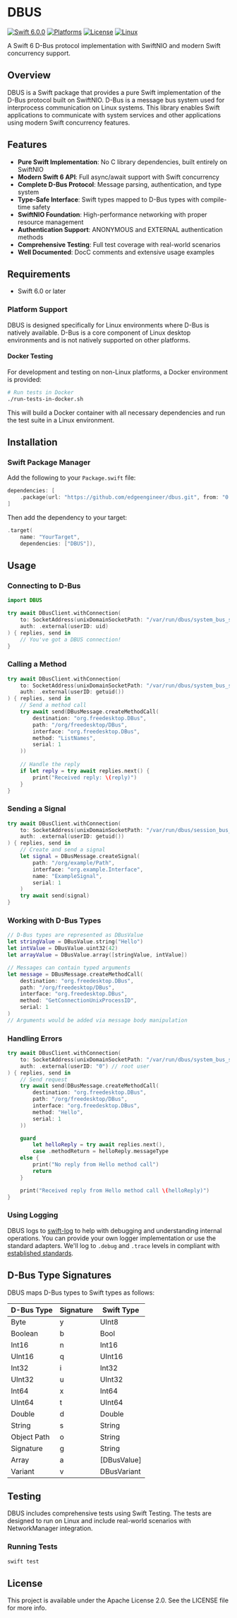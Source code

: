 # DBUS


[![Swift 6.0.0](https://img.shields.io/badge/Swift-6.0.0-orange.svg)](https://swift.org)
[![Platforms](https://img.shields.io/badge/Platforms-Linux-green.svg)](https://swift.org)
[![License](https://img.shields.io/badge/License-Apache%202.0-blue.svg)](https://www.apache.org/licenses/LICENSE-2.0)
[![Linux](https://img.shields.io/github/actions/workflow/status/apache-edge/dbus/swift.yml?branch=main&label=Linux)](https://github.com/apache-edge/dbus/actions/workflows/swift.yml)

A Swift 6 D-Bus protocol implementation with SwiftNIO and modern Swift concurrency support.

## Overview

DBUS is a Swift package that provides a pure Swift implementation of the D-Bus protocol built on SwiftNIO. D-Bus is a message bus system used for interprocess communication on Linux systems. This library enables Swift applications to communicate with system services and other applications using modern Swift concurrency features.

## Features

- **Pure Swift Implementation**: No C library dependencies, built entirely on SwiftNIO
- **Modern Swift 6 API**: Full async/await support with Swift concurrency
- **Complete D-Bus Protocol**: Message parsing, authentication, and type system
- **Type-Safe Interface**: Swift types mapped to D-Bus types with compile-time safety
- **SwiftNIO Foundation**: High-performance networking with proper resource management
- **Authentication Support**: ANONYMOUS and EXTERNAL authentication methods
- **Comprehensive Testing**: Full test coverage with real-world scenarios
- **Well Documented**: DocC comments and extensive usage examples

## Requirements

- Swift 6.0 or later

### Platform Support

DBUS is designed specifically for Linux environments where D-Bus is natively available. D-Bus is a core component of Linux desktop environments and is not natively supported on other platforms.

#### Docker Testing

For development and testing on non-Linux platforms, a Docker environment is provided:

```bash
# Run tests in Docker
./run-tests-in-docker.sh
```

This will build a Docker container with all necessary dependencies and run the test suite in a Linux environment.

## Installation

### Swift Package Manager

Add the following to your `Package.swift` file:

```swift
dependencies: [
    .package(url: "https://github.com/edgeengineer/dbus.git", from: "0.1.0")
]
```

Then add the dependency to your target:

```swift
.target(
    name: "YourTarget",
    dependencies: ["DBUS"]),
```

## Usage

### Connecting to D-Bus

```swift
import DBUS

try await DBusClient.withConnection(
    to: SocketAddress(unixDomainSocketPath: "/var/run/dbus/system_bus_socket"),
    auth: .external(userID: uid)
) { replies, send in
    // You've got a DBUS connection!
}
```

### Calling a Method

```swift
try await DBusClient.withConnection(
    to: SocketAddress(unixDomainSocketPath: "/var/run/dbus/system_bus_socket"),
    auth: .external(userID: getuid())
) { replies, send in
    // Send a method call
    try await send(DBusMessage.createMethodCall(
        destination: "org.freedesktop.DBus",
        path: "/org/freedesktop/DBus", 
        interface: "org.freedesktop.DBus",
        method: "ListNames",
        serial: 1
    ))
    
    // Handle the reply
    if let reply = try await replies.next() {
        print("Received reply: \(reply)")
    }
}
```

### Sending a Signal

```swift
try await DBusClient.withConnection(
    to: SocketAddress(unixDomainSocketPath: "/var/run/dbus/session_bus_socket"),
    auth: .external(userID: getuid())
) { replies, send in
    // Create and send a signal
    let signal = DBusMessage.createSignal(
        path: "/org/example/Path",
        interface: "org.example.Interface", 
        name: "ExampleSignal",
        serial: 1
    )
    try await send(signal)
}
```

### Working with D-Bus Types

```swift
// D-Bus types are represented as DBusValue
let stringValue = DBusValue.string("Hello")
let intValue = DBusValue.uint32(42)
let arrayValue = DBusValue.array([stringValue, intValue])

// Messages can contain typed arguments
let message = DBusMessage.createMethodCall(
    destination: "org.freedesktop.DBus",
    path: "/org/freedesktop/DBus",
    interface: "org.freedesktop.DBus", 
    method: "GetConnectionUnixProcessID",
    serial: 1
)
// Arguments would be added via message body manipulation
```

### Handling Errors

```swift
try await DBusClient.withConnection(
    to: SocketAddress(unixDomainSocketPath: "/var/run/dbus/system_bus_socket"),
    auth: .external(userID: "0") // root user
) { replies, send in
    // Send request
    try await send(DBusMessage.createMethodCall(
        destination: "org.freedesktop.DBus",
        path: "/org/freedesktop/DBus",
        interface: "org.freedesktop.DBus",
        method: "Hello",
        serial: 1
    ))

    guard 
        let helloReply = try await replies.next(),
        case .methodReturn = helloReply.messageType
    else {
        print("No reply from Hello method call")
        return
    }

    print("Received reply from Hello method call \(helloReply)")
}
```

### Using Logging

DBUS logs to [swift-log](https://github.com/swiftlang/swift-log) to help with debugging and understanding internal operations. You can provide your own logger implementation or use the standard adapters. We'll log to `.debug` and `.trace` levels in compliant with [established standards](https://www.swift.org/documentation/server/guides/libraries/log-levels.html).

## D-Bus Type Signatures

DBUS maps D-Bus types to Swift types as follows:

| D-Bus Type | Signature | Swift Type |
|------------|-----------|------------|
| Byte       | y         | UInt8      |
| Boolean    | b         | Bool       |
| Int16      | n         | Int16      |
| UInt16     | q         | UInt16     |
| Int32      | i         | Int32      |
| UInt32     | u         | UInt32     |
| Int64      | x         | Int64      |
| UInt64     | t         | UInt64     |
| Double     | d         | Double     |
| String     | s         | String     |
| Object Path| o         | String     |
| Signature  | g         | String     |
| Array      | a         | [DBusValue]|
| Variant    | v         | DBusVariant|

## Testing

DBUS includes comprehensive tests using Swift Testing. The tests are designed to run on Linux and include real-world scenarios with NetworkManager integration.

### Running Tests

```bash
swift test
```

## License

This project is available under the Apache License 2.0. See the LICENSE file for more info.